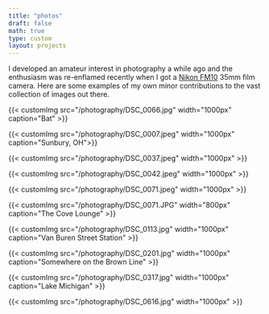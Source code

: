 ```yaml
---
title: "photos"
draft: false
math: true
type: custom
layout: projects
---
```


I developed an amateur interest in photography a while ago and the enthusiasm was re-enflamed recently when I got a [Nikon FM10](https://en.wikipedia.org/wiki/Nikon_FM10) 35mm film camera. Here are some examples of my own minor contributions to the vast collection of images out there.

{{< customImg src="/photography/DSC_0066.jpg" width="1000px" caption="Bat" >}}<br>

{{< customImg src="/photography/DSC_0007.jpeg" width="1000px" caption="Sunbury, OH">}}<br>

{{< customImg src="/photography/DSC_0037.jpeg" width="1000px" >}}<br>

{{< customImg src="/photography/DSC_0042.jpeg" width="1000px" >}}<br>

{{< customImg src="/photography/DSC_0071.jpeg" width="1000px" >}}<br>

{{< customImg src="/photography/DSC_0071.JPG" width="800px" caption="The Cove Lounge" >}}<br>

{{< customImg src="/photography/DSC_0113.jpg" width="1000px" caption="Van Buren Street Station" >}}<br>

{{< customImg src="/photography/DSC_0201.jpg" width="1000px" caption="Somewhere on the Brown Line" >}}<br>

{{< customImg src="/photography/DSC_0317.jpg" width="1000px" caption="Lake Michigan" >}}<br>

{{< customImg src="/photography/DSC_0616.jpg" width="1000px" >}}<br>